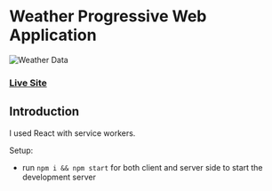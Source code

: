 # Weather Progressive Web Application

![Weather Data](https://i.imgur.com/3csowzj.png)

### [Live Site](https://project-weather-pwa.netlify.app/)

## Introduction

I used React with service workers.

Setup:

- run `npm i && npm start` for both client and server side to start the development server
